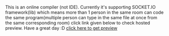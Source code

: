 This is an online compiler (not IDE).
Currently it's supporting SOCKET.IO framework(lib) which means more than 1 person in the same room can code the same program(multiple person can type in the same file at once from the same corresponding room)
click link given below to check hosted preview.
Have a great day :D
[click here to get preview](https://app-socketv2.mantragohil.repl.co)
